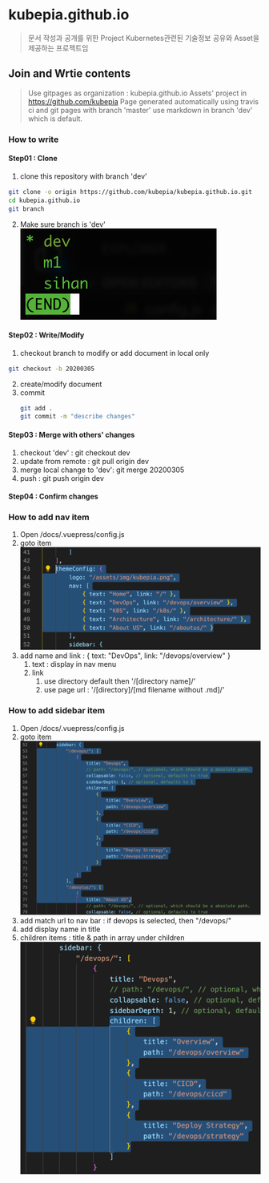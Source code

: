 # kubepia.github.io
> 문서 작성과 공개를 위한 Project
> Kubernetes관련된 기술정보 공유와 Asset을 제공하는 프로젝트임

## Join and Wrtie contents

> Use gitpages as organization : kubepia.github.io
> Assets' project in https://github.com/kubepia
> Page generated automatically using travis ci and git pages with branch 'master'
> use markdown in branch 'dev' which is default.

### How to write

#### Step01 : Clone
1. clone this repository with branch 'dev'
  ```sh
  git clone -o origin https://github.com/kubepia/kubepia.github.io.git
  cd kubepia.github.io
  git branch
  ```
2. Make sure branch is 'dev'
  ![](./img/2020-03-06-16-17-50.png)

#### Step02 : Write/Modify
1. checkout branch to modify or add document in local only
  ```sh
  git checkout -b 20200305
  ```
2. create/modify document
3. commit
   ``` sh
   git add .
   git commit -m "describe changes"
   ```

#### Step03 : Merge with others' changes
1. checkout 'dev' : git checkout dev
2. update from remote : git pull origin dev
3. merge local change to 'dev': git merge 20200305
4. push : git push origin dev

#### Step04 : Confirm changes

### How to add nav item

1. Open /docs/.vuepress/config.js
2. goto item
  ![](./img/2020-03-06-16-24-20.png)
3. add name and link : { text: "DevOps", link: "/devops/overview" }
   1. text : display in nav menu
   2. link
      1. use directory default then '/[directory name]/'
      2. use page url : '/[directory]/[md filename without .md]/'
   
### How to add sidebar item

1. Open /docs/.vuepress/config.js
2. goto item
  ![](./img/2020-03-06-16-27-26.png)
3. add match url to nav bar : if devops is selected, then "/devops/"
4. add display name in title
5. children items : title & path in array under children
  ![](./img/2020-03-06-16-29-44.png)
